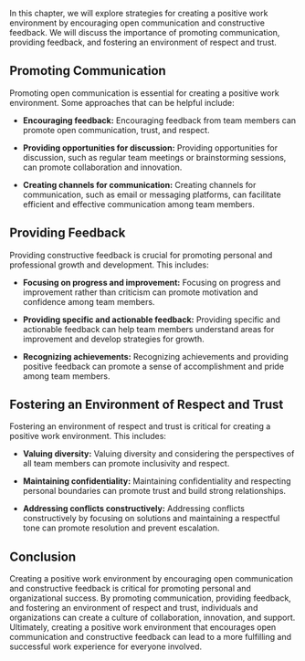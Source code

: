 
In this chapter, we will explore strategies for creating a positive work environment by encouraging open communication and constructive feedback. We will discuss the importance of promoting communication, providing feedback, and fostering an environment of respect and trust.

Promoting Communication
-----------------------

Promoting open communication is essential for creating a positive work environment. Some approaches that can be helpful include:

* **Encouraging feedback:** Encouraging feedback from team members can promote open communication, trust, and respect.

* **Providing opportunities for discussion:** Providing opportunities for discussion, such as regular team meetings or brainstorming sessions, can promote collaboration and innovation.

* **Creating channels for communication:** Creating channels for communication, such as email or messaging platforms, can facilitate efficient and effective communication among team members.

Providing Feedback
------------------

Providing constructive feedback is crucial for promoting personal and professional growth and development. This includes:

* **Focusing on progress and improvement:** Focusing on progress and improvement rather than criticism can promote motivation and confidence among team members.

* **Providing specific and actionable feedback:** Providing specific and actionable feedback can help team members understand areas for improvement and develop strategies for growth.

* **Recognizing achievements:** Recognizing achievements and providing positive feedback can promote a sense of accomplishment and pride among team members.

Fostering an Environment of Respect and Trust
---------------------------------------------

Fostering an environment of respect and trust is critical for creating a positive work environment. This includes:

* **Valuing diversity:** Valuing diversity and considering the perspectives of all team members can promote inclusivity and respect.

* **Maintaining confidentiality:** Maintaining confidentiality and respecting personal boundaries can promote trust and build strong relationships.

* **Addressing conflicts constructively:** Addressing conflicts constructively by focusing on solutions and maintaining a respectful tone can promote resolution and prevent escalation.

Conclusion
----------

Creating a positive work environment by encouraging open communication and constructive feedback is critical for promoting personal and organizational success. By promoting communication, providing feedback, and fostering an environment of respect and trust, individuals and organizations can create a culture of collaboration, innovation, and support. Ultimately, creating a positive work environment that encourages open communication and constructive feedback can lead to a more fulfilling and successful work experience for everyone involved.
